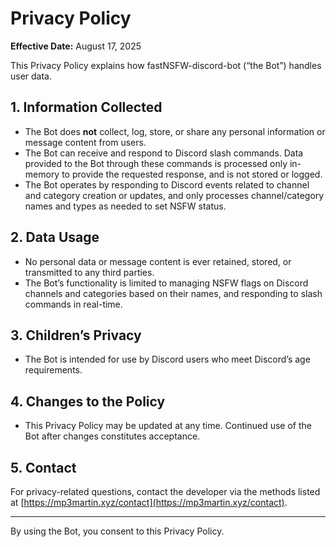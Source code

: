 # Privacy Policy

**Effective Date:** August 17, 2025

This Privacy Policy explains how fastNSFW-discord-bot (“the Bot”) handles user data.

## 1. Information Collected
- The Bot does **not** collect, log, store, or share any personal information or message content from users.
- The Bot can receive and respond to Discord slash commands. Data provided to the Bot through these commands is processed only in-memory to provide the requested response, and is not stored or logged.
- The Bot operates by responding to Discord events related to channel and category creation or updates, and only processes channel/category names and types as needed to set NSFW status.

## 2. Data Usage
- No personal data or message content is ever retained, stored, or transmitted to any third parties.
- The Bot’s functionality is limited to managing NSFW flags on Discord channels and categories based on their names, and responding to slash commands in real-time.

## 3. Children’s Privacy
- The Bot is intended for use by Discord users who meet Discord’s age requirements.

## 4. Changes to the Policy
- This Privacy Policy may be updated at any time. Continued use of the Bot after changes constitutes acceptance.

## 5. Contact
For privacy-related questions, contact the developer via the methods listed at [https://mp3martin.xyz/contact](https://mp3martin.xyz/contact).

---

By using the Bot, you consent to this Privacy Policy.